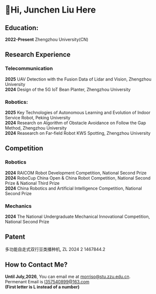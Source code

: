 # 👋Hi, Junchen Liu Here
## Education: 
<b>2022-Present</b>       Zhengzhou University(CN)
## Research Experience
  ### Telecommunication
  <b>2025</b> UAV Detection with the Fusion Data of Lidar and Vision, Zhengzhou University</br>
  <b>2024</b> Design of the 5G IoT Bean Planter, Zhengzhou University
  ### Robotics:
  <b>2025</b> Key Technologies of Autonomous Learning and Evolution of Indoor Service Robot, Peking University</br>
  <b>2024</b> Research on Algorithm of Obstacle Avoidance on Follow the Gap Method, Zhengzhou University </br>
  <b>2024</b> Reasearch on Far-field Robot KWS Spotting, Zhengzhou University
## Competition
  ### Robotics
  <b>2024</b> RAICOM Robot Development Competition, National Second Prize</br>
  <b>2024</b> RoboCup China Open & China Robot Competition, National Second Prize & National Third Prize</br>
  <b>2024</b> China Robotics and Artificial Intelligence Competition, National Second Prize
  ### Mechanics
  <b>2024</b> The National Undergraduate Mechanical Innovational Competition, National Second Prize</br>
## Patent
  多功能自走式双行豆类播种机, ZL 2024 2 1467844.2
## How to Contact Me?
  <b>Until July,2026</b>, You can email me at morriso@stu.zzu.edu.cn.</br>
  Permenant Email is l357540899@163.com</br>
  <b>(First letter is L instead of a number)</b>
<!--
**MooreMorriso/MooreMorriso** is a ✨ _special_ ✨ repository because its `README.md` (this file) appears on your GitHub profile.

Here are some ideas to get you started:

- 🔭 I’m currently working on ...
- 🌱 I’m currently learning ...
- 👯 I’m looking to collaborate on ...
- 🤔 I’m looking for help with ...
- 💬 Ask me about ...
- 📫 How to reach me: ...
- 😄 Pronouns: ...
- ⚡ Fun fact: ...
-->
